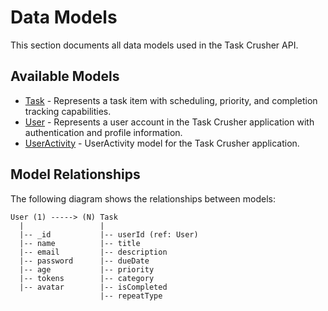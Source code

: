 # Data Models

This section documents all data models used in the Task Crusher API.

## Available Models

- [Task](./task.md) - Represents a task item with scheduling, priority, and completion tracking capabilities.
- [User](./user.md) - Represents a user account in the Task Crusher application with authentication and profile information.
- [UserActivity](./useractivity.md) - UserActivity model for the Task Crusher application.

## Model Relationships

The following diagram shows the relationships between models:

```
User (1) -----> (N) Task
  |                 |
  |-- _id           |-- userId (ref: User)
  |-- name          |-- title
  |-- email         |-- description
  |-- password      |-- dueDate
  |-- age           |-- priority
  |-- tokens        |-- category
  |-- avatar        |-- isCompleted
                    |-- repeatType
```

